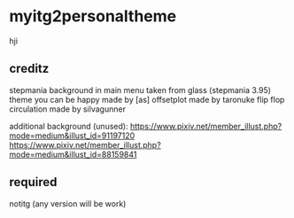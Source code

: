 # myitg2personaltheme
hji

## creditz

stepmania background in main menu taken from glass (stepmania 3.95) theme
you can be happy made by [as]
offsetplot made by taronuke
flip flop circulation made by silvagunner


additional background (unused):
https://www.pixiv.net/member_illust.php?mode=medium&illust_id=91197120
https://www.pixiv.net/member_illust.php?mode=medium&illust_id=88159841


## required

notitg (any version will be work)